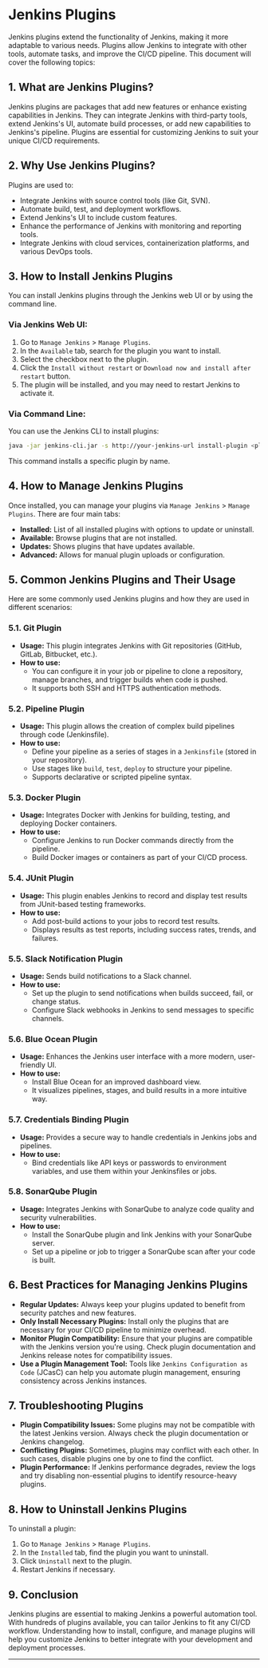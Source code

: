 # Jenkins Plugins

Jenkins plugins extend the functionality of Jenkins, making it more adaptable to various needs. Plugins allow Jenkins to integrate with other tools, automate tasks, and improve the CI/CD pipeline. This document will cover the following topics:

## 1. **What are Jenkins Plugins?**
Jenkins plugins are packages that add new features or enhance existing capabilities in Jenkins. They can integrate Jenkins with third-party tools, extend Jenkins's UI, automate build processes, or add new capabilities to Jenkins's pipeline. Plugins are essential for customizing Jenkins to suit your unique CI/CD requirements.

## 2. **Why Use Jenkins Plugins?**
Plugins are used to:
- Integrate Jenkins with source control tools (like Git, SVN).
- Automate build, test, and deployment workflows.
- Extend Jenkins's UI to include custom features.
- Enhance the performance of Jenkins with monitoring and reporting tools.
- Integrate Jenkins with cloud services, containerization platforms, and various DevOps tools.

## 3. **How to Install Jenkins Plugins**
You can install Jenkins plugins through the Jenkins web UI or by using the command line.

### Via Jenkins Web UI:
1. Go to `Manage Jenkins` > `Manage Plugins`.
2. In the `Available` tab, search for the plugin you want to install.
3. Select the checkbox next to the plugin.
4. Click the `Install without restart` or `Download now and install after restart` button.
5. The plugin will be installed, and you may need to restart Jenkins to activate it.

### Via Command Line:
You can use the Jenkins CLI to install plugins:
```bash
java -jar jenkins-cli.jar -s http://your-jenkins-url install-plugin <plugin-name>
```
This command installs a specific plugin by name.

## 4. **How to Manage Jenkins Plugins**
Once installed, you can manage your plugins via `Manage Jenkins` > `Manage Plugins`. There are four main tabs:
- **Installed:** List of all installed plugins with options to update or uninstall.
- **Available:** Browse plugins that are not installed.
- **Updates:** Shows plugins that have updates available.
- **Advanced:** Allows for manual plugin uploads or configuration.

## 5. **Common Jenkins Plugins and Their Usage**
Here are some commonly used Jenkins plugins and how they are used in different scenarios:

### 5.1. **Git Plugin**
- **Usage:** This plugin integrates Jenkins with Git repositories (GitHub, GitLab, Bitbucket, etc.).
- **How to use:** 
   - You can configure it in your job or pipeline to clone a repository, manage branches, and trigger builds when code is pushed.
   - It supports both SSH and HTTPS authentication methods.
   
### 5.2. **Pipeline Plugin**
- **Usage:** This plugin allows the creation of complex build pipelines through code (Jenkinsfile).
- **How to use:**
   - Define your pipeline as a series of stages in a `Jenkinsfile` (stored in your repository).
   - Use stages like `build`, `test`, `deploy` to structure your pipeline.
   - Supports declarative or scripted pipeline syntax.

### 5.3. **Docker Plugin**
- **Usage:** Integrates Docker with Jenkins for building, testing, and deploying Docker containers.
- **How to use:**
   - Configure Jenkins to run Docker commands directly from the pipeline.
   - Build Docker images or containers as part of your CI/CD process.

### 5.4. **JUnit Plugin**
- **Usage:** This plugin enables Jenkins to record and display test results from JUnit-based testing frameworks.
- **How to use:**
   - Add post-build actions to your jobs to record test results.
   - Displays results as test reports, including success rates, trends, and failures.

### 5.5. **Slack Notification Plugin**
- **Usage:** Sends build notifications to a Slack channel.
- **How to use:**
   - Set up the plugin to send notifications when builds succeed, fail, or change status.
   - Configure Slack webhooks in Jenkins to send messages to specific channels.

### 5.6. **Blue Ocean Plugin**
- **Usage:** Enhances the Jenkins user interface with a more modern, user-friendly UI.
- **How to use:**
   - Install Blue Ocean for an improved dashboard view.
   - It visualizes pipelines, stages, and build results in a more intuitive way.

### 5.7. **Credentials Binding Plugin**
- **Usage:** Provides a secure way to handle credentials in Jenkins jobs and pipelines.
- **How to use:**
   - Bind credentials like API keys or passwords to environment variables, and use them within your Jenkinsfiles or jobs.

### 5.8. **SonarQube Plugin**
- **Usage:** Integrates Jenkins with SonarQube to analyze code quality and security vulnerabilities.
- **How to use:**
   - Install the SonarQube plugin and link Jenkins with your SonarQube server.
   - Set up a pipeline or job to trigger a SonarQube scan after your code is built.

## 6. **Best Practices for Managing Jenkins Plugins**
- **Regular Updates:** Always keep your plugins updated to benefit from security patches and new features.
- **Only Install Necessary Plugins:** Install only the plugins that are necessary for your CI/CD pipeline to minimize overhead.
- **Monitor Plugin Compatibility:** Ensure that your plugins are compatible with the Jenkins version you're using. Check plugin documentation and Jenkins release notes for compatibility issues.
- **Use a Plugin Management Tool:** Tools like `Jenkins Configuration as Code` (JCasC) can help you automate plugin management, ensuring consistency across Jenkins instances.

## 7. **Troubleshooting Plugins**
- **Plugin Compatibility Issues:** Some plugins may not be compatible with the latest Jenkins version. Always check the plugin documentation or Jenkins changelog.
- **Conflicting Plugins:** Sometimes, plugins may conflict with each other. In such cases, disable plugins one by one to find the conflict.
- **Plugin Performance:** If Jenkins performance degrades, review the logs and try disabling non-essential plugins to identify resource-heavy plugins.

## 8. **How to Uninstall Jenkins Plugins**
To uninstall a plugin:
1. Go to `Manage Jenkins` > `Manage Plugins`.
2. In the `Installed` tab, find the plugin you want to uninstall.
3. Click `Uninstall` next to the plugin.
4. Restart Jenkins if necessary.

## 9. **Conclusion**
Jenkins plugins are essential to making Jenkins a powerful automation tool. With hundreds of plugins available, you can tailor Jenkins to fit any CI/CD workflow. Understanding how to install, configure, and manage plugins will help you customize Jenkins to better integrate with your development and deployment processes.

---